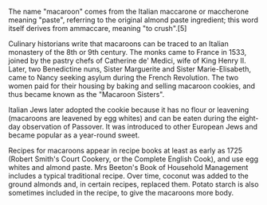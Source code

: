 The name "macaroon" comes from the Italian maccarone or maccherone meaning "paste", referring to the original almond paste ingredient; this word itself derives from ammaccare, meaning "to crush".[5]

Culinary historians write that macaroons can be traced to an Italian monastery of the 8th or 9th century. The monks came to France in 1533, joined by the pastry chefs of Catherine de' Medici, wife of King Henry II. Later, two Benedictine nuns, Sister Marguerite and Sister Marie-Elisabeth, came to Nancy seeking asylum during the French Revolution. The two women paid for their housing by baking and selling macaroon cookies, and thus became known as the "Macaroon Sisters".

Italian Jews later adopted the cookie because it has no flour or leavening (macaroons are leavened by egg whites) and can be eaten during the eight-day observation of Passover. It was introduced to other European Jews and became popular as a year-round sweet.

Recipes for macaroons appear in recipe books at least as early as 1725 (Robert Smith's Court Cookery, or the Complete English Cook), and use egg whites and almond paste. Mrs Beeton's Book of Household Management includes a typical traditional recipe. Over time, coconut was added to the ground almonds and, in certain recipes, replaced them. Potato starch is also sometimes included in the recipe, to give the macaroons more body.

